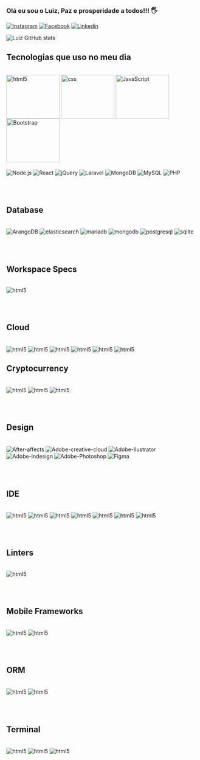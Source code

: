 

### Olá eu sou o Luiz, Paz e prosperidade a todos!!! 🖐️

[![Instagram](https://img.shields.io/badge/Instagram-E4405F?style=for-the-badge&logo=instagram&logoColor=white)](https://instagram.com/escoladetecnologiawmd?igshid=OGQ5ZDc2ODk2ZA==)
[![Facebook](https://img.shields.io/badge/Facebook-1877F2?style=for-the-badge&logo=facebook&logoColor=white)](https://www.facebook.com/midiadigita)
[![Linkedin](https://img.shields.io/badge/LinkedIn-0077B5?style=for-the-badge&logo=linkedin&logoColor=white)](https://www.linkedin.com/in/henrique-rodrigues-92b10170)


![Luiz GitHub stats](https://github-readme-stats.vercel.app/api?username=Luizdeltabrasiladanhessed&show_icons=true&theme=radical)


##  Tecnologias que uso no meu dia


   <div style="display: inline_block"><br/>
   <img align="center" alt="html5" width="140" height="115"src="https://florencetecnologiaead.com.br/img/cursos/html5.png" />
   <img align="center" alt="css" width="140" height="115"src="https://florencetecnologiaead.com.br/img/cursos/scc.png" />
   <img align="center" alt="JavaScript" width="140" height="115"src="https://florencetecnologiaead.com.br/img/cursos/javalogs.png" />
   <img align="center" alt="Bootstrap" width="140" height="115"src="https://florencetecnologiaead.com.br/img/cursos/boots.png" />


   <div style="display: inline_block"><br/>
   <img align="center" alt="Node.js" src="https://img.shields.io/badge/Node.js-43853D?style=for-the-badge&logo=node.js&logoColor=white" />
   <img align="center" alt="React" src="https://img.shields.io/badge/React-20232A?style=for-the-badge&logo=react&logoColor=61DAFB" />
   <img align="center" alt="jQuery" src="https://img.shields.io/badge/jQuery-0769AD?style=for-the-badge&logo=jquery&logoColor=white" />
   <img align="center" alt="Laravel" src="https://img.shields.io/badge/Laravel-FF2D20?style=for-the-badge&logo=laravel&logoColor=white" />
   <img align="center" alt="MongoDB" src="https://img.shields.io/badge/MongoDB-4EA94B?style=for-the-badge&logo=mongodb&logoColor=white" />
    <img align="center" alt="MySQL" src="https://img.shields.io/badge/MySQL-00000F?style=for-the-badge&logo=mysql&logoColor=white" />
    <img align="center" alt="PHP" src="https://img.shields.io/badge/PHP-777BB4?style=for-the-badge&logo=php&logoColor=white" />





<br><br>

##  Database

<div style="display: inline_block"><br/>
   <img align="center" alt="ArangoDB" src="https://img.shields.io/badge/ArangoDB-DDE072?style=for-the-badge&logo=ArangoDB&logoColor=white" />
   <img align="center" alt="elasticsearch" src="https://img.shields.io/badge/Elastic_Search-005571?style=for-the-badge&logo=elasticsearch&logoColor=white" />
   <img align="center" alt="mariadb" src="https://img.shields.io/badge/MariaDB-003545?style=for-the-badge&logo=mariadb&logoColor=white" />
   <img align="center" alt="mongodb" src="https://img.shields.io/badge/MongoDB-4EA94B?style=for-the-badge&logo=mongodb&logoColor=white" />
   <img align="center" alt="postgresql" src="https://img.shields.io/badge/PostgreSQL-316192?style=for-the-badge&logo=postgresql&logoColor=white" />
   <img align="center" alt="sqlite" src="https://img.shields.io/badge/SQLite-07405E?style=for-the-badge&logo=sqlite&logoColor=white" />
  






<br><br>

##  Workspace Specs

<div style="display: inline_block"><br/>
   <img align="center" alt="html5" src="https://img.shields.io/badge/NVIDIA-GTX1650-76B900?style=for-the-badge&logo=nvidia&logoColor=white" />

   <br><br>

##  Cloud

<div style="display: inline_block"><br/>
   <img align="center" alt="html5" src="https://img.shields.io/badge/Amazon_AWS-FF9900?style=for-the-badge&logo=amazonaws&logoColor=white" />
    <img align="center" alt="html5" src="https://img.shields.io/badge/Azure_DevOps-0078D7?style=for-the-badge&logo=azure-devops&logoColor=white" />
    <img align="center" alt="html5" src="https://img.shields.io/badge/elastic%20cloud-005571?style=for-the-badge&logo=elasticcloud&logoColor=white" />
    <img align="center" alt="html5" src="https://img.shields.io/badge/Heroku-430098?style=for-the-badge&logo=heroku&logoColor=white" />
    <img align="center" alt="html5" src="https://img.shields.io/badge/Linode-00A95C?style=for-the-badge&logo=Linode&logoColor=white" />
    <img align="center" alt="html5" src="https://img.shields.io/badge/Oracle-F80000?style=for-the-badge&logo=oracle&logoColor=black" />


   

##  Cryptocurrency

<div style="display: inline_block"><br/>
   <img align="center" alt="html5" src="https://img.shields.io/badge/Bitcoin-000000?style=for-the-badge&logo=bitcoin&logoColor=white" />
   <img align="center" alt="html5" src="https://img.shields.io/badge/Binance-FCD535?style=for-the-badge&logo=binance&logoColor=white" />
   <img align="center" alt="html5" src="https://img.shields.io/badge/Ethereum-3C3C3D?style=for-the-badge&logo=Ethereum&logoColor=white" />



   <br><br>

##  Design

<div style="display: inline_block"><br/>
   <img align="center" alt="After-affects" src="https://img.shields.io/badge/Adobe%20after%20affects-CF96FD?style=for-the-badge&logo=Adobe%20after%20effects&logoColor=393665" />
   <img align="center" alt="Adobe-creative-cloud" src="https://img.shields.io/badge/Adobe%20Creative%20Cloud-DA1F26?style=for-the-badge&logo=Adobe%20Creative%20Cloud&logoColor=white" />
   <img align="center" alt="Adobe-Ilustrator" src="https://img.shields.io/badge/Adobe%20Illustrator-FF9A00?style=for-the-badge&logo=adobe%20illustrator&logoColor=white" />
   <img align="center" alt="Adobe-Indesign" src="https://img.shields.io/badge/Adobe%20InDesign-FF3366?style=for-the-badge&logo=Adobe%20InDesign&logoColor=white" />
   <img align="center" alt="Adobe-Photoshop" src="https://img.shields.io/badge/Adobe%20Photoshop-31A8FF?style=for-the-badge&logo=Adobe%20Photoshop&logoColor=black" />
   <img align="center" alt="Figma" src="https://img.shields.io/badge/Figma-F24E1E?style=for-the-badge&logo=figma&logoColor=white" />

<br><br>

##  IDE

<div style="display: inline_block"><br/>
   <img align="center" alt="html5" src="https://img.shields.io/badge/Adobe%20Dreamweaver-072401?style=for-the-badge&logo=Adobe%20Dreamweaver&logoColor=34F400" />
   <img align="center" alt="html5" src="https://img.shields.io/badge/Android_Studio-3DDC84?style=for-the-badge&logo=android-studio&logoColor=white" />
   <img align="center" alt="html5" src="https://img.shields.io/badge/Atom-66595C?style=for-the-badge&logo=Atom&logoColor=white" />
   <img align="center" alt="html5" src="https://img.shields.io/badge/Eclipse-2C2255?style=for-the-badge&logo=eclipse&logoColor=white" />
   <img align="center" alt="html5" src="https://img.shields.io/badge/Notepad++-90E59A.svg?style=for-the-badge&logo=notepad%2B%2B&logoColor=black" />
   <img align="center" alt="html5" src="https://img.shields.io/badge/sublime_text-%23575757.svg?&style=for-the-badge&logo=sublime-text&logoColor=important" />
   <img align="center" alt="html5" src="https://img.shields.io/badge/Visual_Studio-5C2D91?style=for-the-badge&logo=visual%20studio&logoColor=white" />
   




   <br><br>

##  Linters

<div style="display: inline_block"><br/>
   <img align="center" alt="html5" src="https://img.shields.io/badge/prettier-1A2C34?style=for-the-badge&logo=prettier&logoColor=F7BA3E" />

   <br><br>

##  Mobile Frameworks

<div style="display: inline_block"><br/>
   <img align="center" alt="html5" src="https://img.shields.io/badge/Flutter-02569B?style=for-the-badge&logo=flutter&logoColor=white" />
   <img align="center" alt="html5" src="https://img.shields.io/badge/React_Native-20232A?style=for-the-badge&logo=react&logoColor=61DAFB" />



   <br><br>

##  ORM

<div style="display: inline_block"><br/>
   <img align="center" alt="html5" src="https://img.shields.io/badge/Hibernate-59666C?style=for-the-badge&logo=Hibernate&logoColor=white" />
   <img align="center" alt="html5" src="https://img.shields.io/badge/Prisma-3982CE?style=for-the-badge&logo=Prisma&logoColor=white" />

   <br><br>

##  Terminal

<div style="display: inline_block"><br/>
   <img align="center" alt="html5" src="https://img.shields.io/badge/GIT-E44C30?style=for-the-badge&logo=git&logoColor=white" />
   <img align="center" alt="html5" src="https://img.shields.io/badge/windows%20terminal-4D4D4D?style=for-the-badge&logo=windows%20terminal&logoColor=white" />
   <img align="center" alt="html5" src="https://img.shields.io/badge/powershell-5391FE?style=for-the-badge&logo=powershell&logoColor=white" />
